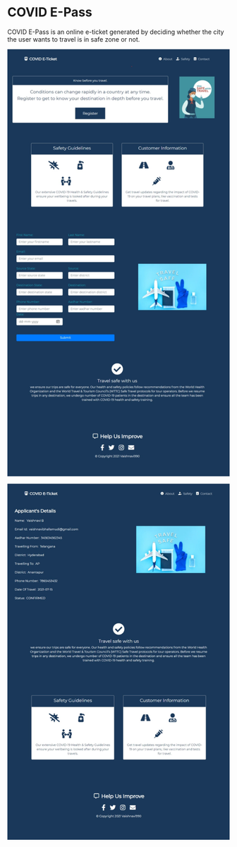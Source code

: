 # COVID E-Pass

COVID E-Pass is an online e-ticket generated by deciding whether the city the user wants to travel is in safe zone or not.

![Home](https://github.com/vaishnavi990/COVID-E-Pass/blob/main/Home.jpeg?raw=true)

![Index](https://github.com/vaishnavi990/COVID-E-Pass/blob/main/Index.jpeg?raw=true)

